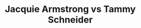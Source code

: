 ---
title: Jacquie Armstrong vs Tammy Schneider
player1:
  name: Armstrong, Jacquie
  percent: 86
  wins: 1
  losses: 1
player2:
  name: Schneider, Tammy
  percent: 72
  wins: 1
  losses: 1
games:
- player1:
    team: BC
    position: Lead
    percent: 85
    win: 0
    loss: 1
  player2:
    team: SK
    position: Second
    percent: 69
    win: 1
    loss: 0
  event: Hearts
  year: 2010
  draw: Round Robin(12)
  score: SK 5 - BC 4
- player1:
    team: BC
    position: Lead
    percent: 86
    win: 1
    loss: 0
  player2:
    team: CA
    position: Second
    percent: 75
    win: 0
    loss: 1
  event: Hearts
  year: 2012
  draw: Round Robin(6)
  score: BC 7 - CA 5
- player1:
    team: SCOT
    position: Lead
    percent: 86
    win: 0
    loss: 1
  player2:
    team: HOLL
    position: Second
    percent: 83
    win: 1
    loss: 0
  event: Trials (Women)
  year: 2009
  draw: Round Robin(7)
  score: HOLL 10 - SCOT 4
---